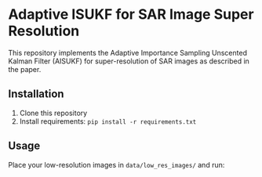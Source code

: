 # Adaptive ISUKF for SAR Image Super Resolution

This repository implements the Adaptive Importance Sampling Unscented Kalman Filter (AISUKF) for super-resolution of SAR images as described in the paper.

## Installation

1. Clone this repository
2. Install requirements: `pip install -r requirements.txt`

## Usage

Place your low-resolution images in `data/low_res_images/` and run: